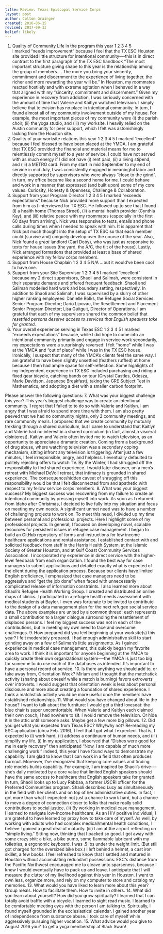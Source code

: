 ```yaml
---
title: Review: Texas Episcopal Service Corps
layout: post
author: Colton Grainger
created: 2016-06-15
revised: 2017-09-13
belief: likely
---
```


1. Quality of Community Life in the program this year
1	2	3	4	5		
I marked “needs improvement” because I feel that the TX ESC Houston site provided little structure for intentional community---this is in direct contrast to the first paragraph of the TX ESC handbook “The most important structure giving shape to this year is the relationship among the group of members…. The more you bring your sincerity, commitment and discernment to the experience of living together, the richer and more rewarding the year will be.” In Houston, my roommates reacted hostilely and with extreme agitation when I behaved in a way that aligned with my “sincerity, commitment and discernment.” Given my experience in recovery from addiction, I was seriously concerned with the amount of time that Valerie and Kaitlyn watched television. I simply believe that television has no place in intentional community.
In turn, I found almost all of my community involvement outside of my house. For example, the most important pieces of my community were (i) the parish choir, (ii) the yoga studio, and (iii) my worksite. I heavily relied on the Austin community for peer support, which I felt was astonishingly lacking from the Houston site. 
2. Quality of your worksite relations this year
1	2	3	4	5
I marked “excellent” because I feel blessed to have been placed at the YMCA. I am grateful that TX ESC provided the financial and material means for me to relentlessly commit myself to a year of service. I could have not served with as much energy if I did not have (i) rent paid, (ii) a living stipend, and (iii) a METRO card. From my start in mid September to my end of service in mid July, I was consistently engaged in meaningful labor and directly supported by supervisors who were always “close to the grind”. In turn, my office became like a second home for me. I could behave and work in a manner that expressed (and built upon) some of my core values: Curiosity, Honesty & Openness, Challenge & Collaboration.
3. Support from your Program Director
1	2	3	4	5
I marked “exceeds expectations” because Nick provided more support than I expected from him as I interviewed for TX ESC. He followed up to see that I found (i) a health home (Thomas Street), (ii) a mental health provider (Cynthia Kay), and (iii) relative peace with my roommates (especially in the first 60 days from arriving). Nick was responsive to texts, emails and phone calls during times when I needed to speak with him. It is apparent that Nick put much thought into the setup of TX ESC so that each member could (survive and) uniquely develop over the course of the year. Also, Nick found a *great* landlord (Carl Doby), who was just as responsive to texts for house issues (the yard, the A/C, the tilt of the house). Lastly, Nick arranged formations that provided at least a base of shared experience with my fellow corps members.
4. Support from House Chaplain
1	2	3	4	5	N/A
...but it would’ve been cool to have one.
5. Support from your Site Supervisor
	1	2	3	4	5
I marked “excellent” because my 2 direct supervisors, Shaoli and Salimah, were consistent in their separate demands and offered frequent feedback. Shaoli and Salimah modelled hard work and boundary setting, respectively. In addition to Shaoli and Salimah, I was supervised by a slurry of other higher ranking employees: Danielle Bolks, the Refugee Social Services Senior Program Director; Dario Lipovac, the Resettlement and Placement Senior Program Director; Lisa Guitguit, Director of Operations. I am grateful that each of my supervisors shared the common belief that *resettled persons deserve access to services that English speakers take for granted*. 
6. Your overall experience serving in Texas ESC
	1	2	3	4	5
	I marked “exceeds expectations” because, while I did hope to come into an intentional community primarily and engage in service work secondarily, my expectations were a surprisingly reversed. I felt “home” while I was at the YMCA and “out of place” while I was in the TX ESC house. Ironically, I suspect that many of the YMCA’s clients feel the same way. I am grateful to have been slightly unsettled (feathers ruffled) at home because I then had ample space for self-reflection. Some highlights of my independent experience in TX ESC included 
purchasing and riding a fixed gear bicycle, 
catching bands on tour (Crystal Castles, Odesza, Marie Davidson, Japanese Breakfast), 
taking the GRE Subject Test in Mathematics, and 
adopting a diet with a smaller carbon footprint.

Please answer the following questions:
7. What was your biggest challenge this year?
This year’s biggest challenge was to create an intentional community. I regret that I failed to to do so with Valerie and Kaitlyn. I am angry that I was afraid to spend more time with them. I am also pretty peeved that we had no community nights, only 2 community meetings, and rare community meals. I proposed that we create community by mutually trekking through a shared curriculum, but I came to understand that Kaitlyn and Valerie had no interest in a shared curriculum (in fact, almost a visceral disinterest). Kaitlyn and Valerie often invited me to watch television, as an opportunity to appreciate a dramatic creation. Coming from a background of drug abuse, where watching television was a secondary coping mechanism, sitting infront any television is triggering. After just a few minutes, I feel irresponsible, angry, and helpless. I eventually defaulted to politely rejecting offers to watch TV.
By the Winter, I had shrugged off the responsibility to find shared experience. I would later discover, on a men’s retreat with Michael DeVoll retreat, that intimacy is grounded in shared experience. The consequence/hidden caveat of shrugging off this responsibility would be that I felt disconnected from and apathetic with respect to my fellow service corps members.
8. What was your biggest success?
	My biggest success was recovering from my failure to create an intentional community by pressing myself into work. As soon as I returned from Idaho after Christmas, I decided to live fully into my situation and focus on meeting my own needs. A significant unmet need was to have a number of challenging projects to work on. 
To meet this need, I divided up my time between personal and professional projects. Here I highlight some of my professional projects. In general, I focused on developing novel, scalable resources for persistent issues in refugee case management. I began to build an GitHub repository of forms and instructions for low income healthcare applications and rental assistance. I established contact with and solicited feedback from staff in the Harris Health System, at the Islamic Society of Greater Houston, and at Gulf Coast Community Services Association. I incorporated my experience in direct service with the higher-level feedback from each organization. I found the best way for case managers to submit applications and detailed exactly what is expected of the client during the application process. Because our clients have limited English proficiency, I emphasized that case managers need to be aggressive and “get the job done” when faced with unnecessarily complicated release of information constraints. I also learned more about Shaoli’s Refugee Health Working Group. I created and distributed an online maps of clinics. I participated in a refugee health needs assessment with medical students at Baylor. I even was fortunate to be invited to contribute to the design of a data management plan for the next refugee social service data. The above examples are united by a common thread: each represents a small contribution to a larger dialogue surrounding the resettlement of displaced persons. I feel my biggest success was not in each of the contributions, but in meeting my own need to face and overcome challenges. 
9. How prepared did you feel beginning at your worksite(s) this year?
I felt moderately prepared. I had enough administrative skill to start grinding away on a few of Salimah’s little assignments. As I gained experience in medical case management, this quickly began my favorite area to work. I think it is important for anyone beginning at the YMCA to quickly create their own organizational system---the YMCA is just too big for someone to do use each of the databases as intended. It’s important to have a personal record of service.
10. Is there anything we should add to, or take away from, Orientation Week?
Miriam and I thought that the matchstick activity (sharing about oneself while a match is burning) favors extroverts over introverts. I would suggest that orientation week is less about personal disclosure and more about creating a foundation of shared experience. I think a matchstick activity would be more useful once the members have established relationships.
11. What would you have changed about life in the house?
I want to talk about the furniture:
I would get a third loveseat: the blue chair is super uncomfortable. 
When Valerie and Kaitlyn each claimed their own couch, I had nowhere to sit.
I would remove the television.
Or hide it in the attic until someone asks.
Maybe get a few more big pillows.
12. Did you get what you expected from Texas ESC? Why/why not?
Re-reading my ESC application (circa Feb. 2016), I feel that I got what I expected. That is, I expected to (i) work hard, (ii) address a continuum of human needs, and (iii) simplify my life.
(i) 	In my application, I observed that “Dishes were good for me in early recovery” then anticipated “Now, I am capable of much more challenging work.”  Indeed, this year I have found ways to demonstrate my capability. I am glad to know that I can work in a field that often produces burnout. Moreover, I’ve recognized that keeping core values and finding role models builds capability. For example, I am inspired by Shaoli’s drive---she’s daily motivated by a core value that limited English speakers should have the same access to healthcare that English speakers take for granted. In turn, Shaoli looks up to Lucy Rabbaa, a former USCRI officer for the Preferred Communities program. Shaoli described Lucy as simultaneously in the field with her clients and on top of her administrative duties. 
In fact, I got more than what I expected: not just a chance to work hard, but a chance to move a degree of connection closer to folks that make really solid contributions to social justice.
(ii) 	By working in medical case management, I learned to navigate low-income healthcare. As an HIV positive individual, I am grateful to have learned by proxy how to take care of myself. As well, by working with adults who had complex medical/mental health conditions, I believe I gained a great deal of maturity.
(iii) I am at the airport reflecting on “simple living.” Sitting now, thinking that I packed so good. I got away with some crazy shit:  a bike, a bike pump, some flammable lubricant with my toiletries, a ergonomic keyboard. I was .5 lbs under the weight limit. (But still got charged for the oversized bike box.) I left behind a helmet, a cast iron skillet, a few books. I feel refreshed to know that I settled and matured in Houston without accumulating redundant possessions. ESC's distance from the Pacific Northwest encouraged me to cleave unto sparseness, because I knew I would eventually have to pack up and leave. I anticipate that I will measure the clutter of my livelihood against this year in Houston. I want to own less, organize more, and rely on my computer to store and catalog my memories.
13. What would you have liked to learn more about this year?
Group meals. How to facilitate them. How to invite in others.
14. What did you learn about yourself? How did you grow spiritually?
I learned that I can totally avoid traffic with a bicycle. I learned to sight read music. I learned to be comfortable meeting eyes with the person I am talking to. 
Spiritually, I found myself grounded in the ecclesiastical calendar. I gained another year of independence from substance abuse. I took care of myself while aggressively pursuing higher vocation.
15. What advice would you give to August 2016 you?
To get a yoga membership at Black Swan!

